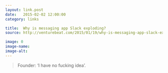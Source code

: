 ```yaml
---
layout: link.post
date:   2015-02-02 12:00:00
category: links

title:  Why is messaging app Slack exploding?
source: http://venturebeat.com/2015/01/19/why-is-messaging-app-slack-exploding-founder-i-have-no-f-king-idea

image: 0
image-name: 
image-alt:
---
```


> Founder: ‘I have no fucking idea’.


